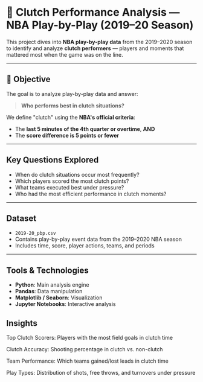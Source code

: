 # 🏀 Clutch Performance Analysis — NBA Play-by-Play (2019–20 Season)

This project dives into **NBA play-by-play data** from the 2019–2020 season to identify and analyze **clutch performers** — players and moments that mattered most when the game was on the line.

---

## 🎯 Objective

The goal is to analyze play-by-play data and answer:

> **Who performs best in clutch situations?**

We define "clutch" using the **NBA's official criteria**:
- The **last 5 minutes of the 4th quarter or overtime**, **AND**
- The **score difference is 5 points or fewer**

---

## Key Questions Explored

- When do clutch situations occur most frequently?
- Which players scored the most clutch points?
- What teams executed best under pressure?
- Who had the most efficient performance in clutch moments?

---

## Dataset

- `2019-20_pbp.csv`
- Contains play-by-play event data from the 2019–2020 NBA season
- Includes time, score, player actions, teams, and periods

---

## Tools & Technologies

- **Python**: Main analysis engine
- **Pandas**: Data manipulation
- **Matplotlib / Seaborn**: Visualization
- **Jupyter Notebooks**: Interactive analysis

## Insights
Top Clutch Scorers: Players with the most field goals in clutch time

Clutch Accuracy: Shooting percentage in clutch vs. non-clutch

Team Performance: Which teams gained/lost leads in clutch time

Play Types: Distribution of shots, free throws, and turnovers under pressure
